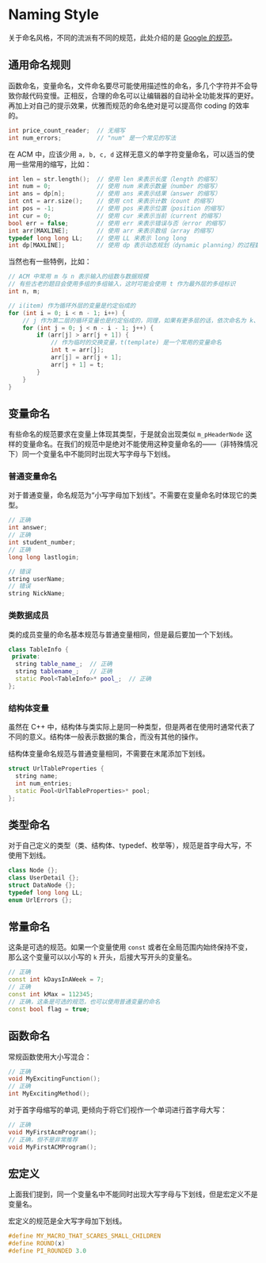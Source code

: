 # Naming Style

关于命名风格，不同的流派有不同的规范，此处介绍的是 [Google 的规范](https://zh-google-styleguide.readthedocs.io/en/latest/google-cpp-styleguide/naming/)。

## 通用命名规则

函数命名，变量命名，文件命名要尽可能使用描述性的命名，多几个字符并不会导致你敲代码变慢。正相反，合理的命名可以让编辑器的自动补全功能发挥的更好。再加上对自己的提示效果，优雅而规范的命名绝对是可以提高你 coding 的效率的。

```C++
int price_count_reader;  // 无缩写
int num_errors;          // "num" 是一个常见的写法
```

在 ACM 中，应该少用 `a, b, c, d` 这样无意义的单字符变量命名，可以适当的使用一些常用的缩写，比如：

```C++
int len = str.length();  // 使用 len 来表示长度（length 的缩写）
int num = 0;             // 使用 num 来表示数量（number 的缩写）
int ans = dp[n];         // 使用 ans 来表示结果（answer 的缩写）
int cnt = arr.size();    // 使用 cnt 来表示计数（count 的缩写）
int pos = -1;            // 使用 pos 来表示位置（position 的缩写）
int cur = 0;             // 使用 cur 来表示当前（current 的缩写）
bool err = false;        // 使用 err 来表示错误与否（error 的缩写）
int arr[MAXLINE];        // 使用 arr 来表示数组（array 的缩写）
typedef long long LL;    // 使用 LL 来表示 long long
int dp[MAXLINE];         // 使用 dp 表示动态规划（dynamic planning）的过程数组
```

当然也有一些特例，比如：

```C++
// ACM 中常用 m 与 n 表示输入的组数与数据规模
// 有些古老的题目会使用多组的多组输入，这时可能会使用 t 作为最外层的多组标识
int n, m;

// i(item) 作为循环外层的变量是约定俗成的
for (int i = 0; i < n - 1; i++) {
    // j 作为第二层的循环变量也是约定俗成的，同理，如果有更多层的话，依次命名为 k、l 等
    for (int j = 0; j < n - i - 1; j++) {
        if (arr[j] > arr[j + 1]) {
            // 作为临时的交换变量，t(template) 是一个常用的变量命名
            int t = arr[j];
            arr[j] = arr[j + 1];
            arr[j + 1] = t;
        }
    }
}
```

## 变量命名

有些命名的规范要求在变量上体现其类型，于是就会出现类似 `m_pHeaderNode` 这样的变量命名。在我们的规范中是绝对不能使用这种变量命名的——（非特殊情况下）同一个变量名中不能同时出现大写字母与下划线。

### 普通变量命名

对于普通变量，命名规范为“小写字母加下划线”。不需要在变量命名时体现它的类型。

```C++
// 正确
int answer;
// 正确
int student_number;
// 正确
long long lastlogin;

// 错误
string userName;
// 错误
string NickName;
```

### 类数据成员

类的成员变量的命名基本规范与普通变量相同，但是最后要加一个下划线。

```C++
class TableInfo {
 private:
  string table_name_;  // 正确
  string tablename_;   // 正确
  static Pool<TableInfo>* pool_;  // 正确
};
```

### 结构体变量

虽然在 C++ 中，结构体与类实际上是同一种类型，但是两者在使用时通常代表了不同的意义。结构体一般表示数据的集合，而没有其他的操作。

结构体变量命名规范与普通变量相同，不需要在末尾添加下划线。

```C++
struct UrlTableProperties {
  string name;
  int num_entries;
  static Pool<UrlTableProperties>* pool;
};
```

## 类型命名

对于自己定义的类型（类、结构体、typedef、枚举等），规范是首字母大写，不使用下划线。

```C++
class Node {};
class UserDetail {};
struct DataNode {};
typedef long long LL;
enum UrlErrors {};
```

## 常量命名

这条是可选的规范。如果一个变量使用 `const` 或者在全局范围内始终保持不变，那么这个变量可以以小写的 `k` 开头，后接大写开头的变量名。

```C++
// 正确
const int kDaysInAWeek = 7;
// 正确
const int kMax = 112345;
// 正确，这条是可选的规范，也可以使用普通变量的命名
const bool flag = true;
```

## 函数命名

常规函数使用大小写混合：

```C++
// 正确
void MyExcitingFunction();
// 正确
int MyExcitingMethod();
```

对于首字母缩写的单词, 更倾向于将它们视作一个单词进行首字母大写：

```C++
// 正确
void MyFirstAcmProgram();
// 正确，但不是非常推荐
void MyFirstACMProgram();
```

## 宏定义

上面我们提到，同一个变量名中不能同时出现大写字母与下划线，但是宏定义不是变量名。

宏定义的规范是全大写字母加下划线。

```C++
#define MY_MACRO_THAT_SCARES_SMALL_CHILDREN
#define ROUND(x)
#define PI_ROUNDED 3.0
```